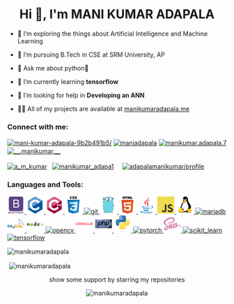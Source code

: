 <h1 align="center">Hi 👋, I'm MANI KUMAR ADAPALA</h1>


- 📝 I’m exploring the things about Artificial Intelligence and Machine Learning

- 📖 I’m pursuing B.Tech in CSE at SRM University, AP

- 💬 Ask me about python🐍

- 🌱 I’m currently learning **tensorflow**

- 🤝 I’m looking for help in **Developing an ANN**

- 👨‍💻 All of my projects are available at [manikumaradapala.me](https://manikumaradapala.me)

<h3 align="left">Connect with me:</h3>
<p align="left">
<a href="https://linkedin.com/in/mani-kumar-adapala-9b2b491b5/" target="blank"><img align="center" src="https://img.shields.io/badge/LinkedIn-0077B5?style=for-the-badge&logo=linkedin&logoColor=white" alt="mani-kumar-adapala-9b2b491b5/" height="30" width="100" /></a>
<a href="https://kaggle.com/maniadapala" target="blank"><img align="center" src="https://img.shields.io/badge/k-Kaggle-blue" alt="maniadapala" height="30" width="100" /></a>
<a href="https://fb.com/manikumar.adapala.7" target="blank"><img align="center" src="https://img.shields.io/badge/Facebook-1877F2?style=for-the-badge&logo=facebook&logoColor=white" alt="manikumar.adapala.7" height="30" width="100" /></a>
<a href="https://instagram.com/__.manikumar.__" target="blank"><img align="center" src="https://img.shields.io/badge/Instagram-E4405F?style=for-the-badge&logo=instagram&logoColor=white" alt="__.manikumar.__" height="30" width="100" /></a> <br> <br>
<a href="https://www.codechef.com/users/a_m_kumar" target="blank"><img align="center" src="https://media-exp1.licdn.com/dms/image/C4E0BAQHa1qrCZeWuFg/company-logo_200_200/0/1608567563220?e=2159024400&v=beta&t=cVgrn3CPIe2IuiARGTie_8S040Uz6y5nGieNbNTgUqw" alt="a_m_kumar" height="100" width="100" /></a> &nbsp;
<a href="https://www.hackerrank.com/manikumar_adapa1" target="blank"><img align="center" src="https://pathrise-website-guide-wp.s3.us-west-1.amazonaws.com/guides/wp-content/uploads/2019/05/22174532/hackerrank-logo.jpg" alt="manikumar_adapa1" height="100" width="110" /></a> &nbsp; &nbsp;
<a href="https://auth.geeksforgeeks.org/user/adapalamanikumar/profile" target="blank"><img align="center" src="https://cdn.cybrhome.com/media/website/live/icon/icon_geeksforgeeks.com.jpg" alt="adapalamanikumar/profile" height="100" width="100" /></a>
</p>

<h3 align="left">Languages and Tools:</h3>
<p align="left"> <a href="https://getbootstrap.com" target="_blank"> <img src="https://raw.githubusercontent.com/devicons/devicon/master/icons/bootstrap/bootstrap-plain-wordmark.svg" alt="bootstrap" width="40" height="40"/> </a> <a href="https://www.cprogramming.com/" target="_blank"> <img src="https://raw.githubusercontent.com/devicons/devicon/master/icons/c/c-original.svg" alt="c" width="40" height="40"/> </a> <a href="https://www.w3schools.com/cpp/" target="_blank"> <img src="https://raw.githubusercontent.com/devicons/devicon/master/icons/cplusplus/cplusplus-original.svg" alt="cplusplus" width="40" height="40"/> </a> <a href="https://www.w3schools.com/css/" target="_blank"> <img src="https://raw.githubusercontent.com/devicons/devicon/master/icons/css3/css3-original-wordmark.svg" alt="css3" width="40" height="40"/> </a> <a href="https://git-scm.com/" target="_blank"> <img src="https://www.vectorlogo.zone/logos/git-scm/git-scm-icon.svg" alt="git" width="40" height="40"/> </a> <a href="https://golang.org" target="_blank"> <img src="https://raw.githubusercontent.com/devicons/devicon/master/icons/go/go-original.svg" alt="go" width="40" height="40"/> </a> <a href="https://www.w3.org/html/" target="_blank"> <img src="https://raw.githubusercontent.com/devicons/devicon/master/icons/html5/html5-original-wordmark.svg" alt="html5" width="40" height="40"/> </a> <a href="https://www.java.com" target="_blank"> <img src="https://raw.githubusercontent.com/devicons/devicon/master/icons/java/java-original.svg" alt="java" width="40" height="40"/> </a> <a href="https://developer.mozilla.org/en-US/docs/Web/JavaScript" target="_blank"> <img src="https://raw.githubusercontent.com/devicons/devicon/master/icons/javascript/javascript-original.svg" alt="javascript" width="40" height="40"/> </a> <a href="https://www.linux.org/" target="_blank"> <img src="https://raw.githubusercontent.com/devicons/devicon/master/icons/linux/linux-original.svg" alt="linux" width="40" height="40"/> </a> <a href="https://mariadb.org/" target="_blank"> <img src="https://www.vectorlogo.zone/logos/mariadb/mariadb-icon.svg" alt="mariadb" width="40" height="40"/> </a> <a href="https://www.mysql.com/" target="_blank"> <img src="https://raw.githubusercontent.com/devicons/devicon/master/icons/mysql/mysql-original-wordmark.svg" alt="mysql" width="40" height="40"/> </a> <a href="https://nodejs.org" target="_blank"> <img src="https://raw.githubusercontent.com/devicons/devicon/master/icons/nodejs/nodejs-original-wordmark.svg" alt="nodejs" width="40" height="40"/> </a> <a href="https://opencv.org/" target="_blank"> <img src="https://www.vectorlogo.zone/logos/opencv/opencv-icon.svg" alt="opencv" width="40" height="40"/> </a> <a href="https://www.oracle.com/" target="_blank"> <img src="https://raw.githubusercontent.com/devicons/devicon/master/icons/oracle/oracle-original.svg" alt="oracle" width="40" height="40"/> </a> <a href="https://www.php.net" target="_blank"> <img src="https://raw.githubusercontent.com/devicons/devicon/master/icons/php/php-original.svg" alt="php" width="40" height="40"/> </a> <a href="https://www.python.org" target="_blank"> <img src="https://raw.githubusercontent.com/devicons/devicon/master/icons/python/python-original.svg" alt="python" width="40" height="40"/> </a> <a href="https://pytorch.org/" target="_blank"> <img src="https://www.vectorlogo.zone/logos/pytorch/pytorch-icon.svg" alt="pytorch" width="40" height="40"/> </a> <a href="https://sass-lang.com" target="_blank"> <img src="https://raw.githubusercontent.com/devicons/devicon/master/icons/sass/sass-original.svg" alt="sass" width="40" height="40"/> </a> <a href="https://scikit-learn.org/" target="_blank"> <img src="https://upload.wikimedia.org/wikipedia/commons/0/05/Scikit_learn_logo_small.svg" alt="scikit_learn" width="40" height="40"/> </a> <a href="https://www.tensorflow.org" target="_blank"> <img src="https://www.vectorlogo.zone/logos/tensorflow/tensorflow-icon.svg" alt="tensorflow" width="40" height="40"/> </a> </p>

<p><img align="center" src="https://github-readme-stats.vercel.app/api/top-langs?username=manikumaradapala&show_icons=true&locale=en&layout=compact&theme=dark" alt="manikumaradapala" /></p>

<p>&nbsp;<img align="center" src="https://github-readme-stats.vercel.app/api?username=manikumaradapala&show_icons=true&locale=en&theme=dark" alt="manikumaradapala" /></p>
<p align="center">show some support by starring my repositories</p>
<p align="center"> <img src="https://komarev.com/ghpvc/?username=manikumaradapala&label=Profile%20views&color=0e75b6&style=flat" alt="manikumaradapala" /> </p>
